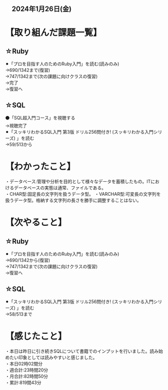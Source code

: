 ## 　2024年1月26日(金)
# 【取り組んだ課題一覧】
## ☆Ruby
⚫︎「プロを目指す人のためのRuby入門」を読む(読みのみ)<br>
→690/1342まで(復習)<br>
→747/1342まで(次の課題に向けクラスの復習)<br>
→完了<br>
→復習へ<br>
## ☆SQL
⚫「SQL超入門コース」を視聴する<br>
→視聴完了<br>
⚫︎「スッキリわかるSQL入門 第3版 ドリル256問付き! (スッキリわかる入門シリーズ) 」を読む<br>
→59/513から<br>
# 【わかったこと】
・データベース:管理や分析を目的として様々なデータを蓄積したもの。ITにおけるデータベースの実態は通常、ファイルである。<br>
・CHAR型:固定長の文字列を扱うデータ型。
・VARCHAR型:可変長の文字列を扱うデータ型。格納する文字列の長さを勝手に調整することはない。
# 【次やること】
## ☆Ruby
⚫︎「プロを目指す人のためのRuby入門」を読む(読みのみ)<br>
→690/1342から(復習)<br>
→747/1342まで(次の課題に向けクラスの復習)<br>
→復習へ<br>
## ☆SQL
⚫︎「スッキリわかるSQL入門 第3版 ドリル256問付き! (スッキリわかる入門シリーズ) 」を読む<br>
→58/513まで<br>
# 【感じたこと】
・本日は昨日に引き続きSQLについて書籍でのインプットを行いました。読み始めたい印象としては読みやすいと感じました。<br>
・本日02時02間分<br>
・週合計:23時間20分<br>
・月合計:82時間50分<br>
・累計:819間43分<br>
